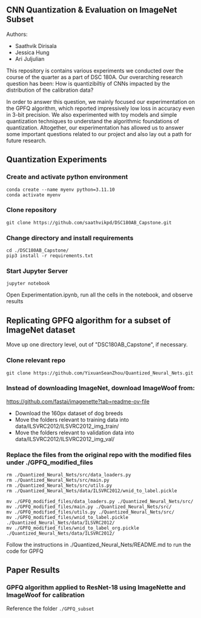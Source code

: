 ## CNN Quantization & Evaluation on ImageNet Subset

Authors:
- Saathvik Dirisala
- Jessica Hung
- Ari Juljulian

This repository is contains various experiments we conducted over the course of the quarter as a part of DSC 180A. Our overarching research question has been: How is quantizibiltiy of CNNs impacted by the distribution of the calibration data?

In order to answer this question, we mainly focused our experimentation on the GPFQ algorithm, which reported impressively low loss in accuracy even in 3-bit precision. We also experimented with toy models and simple quantization techniques to understand the algorithmic foundations of quantization. Altogether, our experimentation has allowed us to answer some important questions related to our project and also lay out a path for future research.

## Quantization Experiments

### Create and activate python environment
```
conda create --name myenv python=3.11.10
conda activate myenv
```

### Clone repository
```
git clone https://github.com/saathvikpd/DSC180AB_Capstone.git
```

### Change directory and install requirements
```
cd ./DSC180AB_Capstone/
pip3 install -r requirements.txt
```

### Start Jupyter Server
```
jupyter notebook
```

Open Experimentation.ipynb, run all the cells in the notebook, and observe results


## Replicating GPFQ algorithm for a subset of ImageNet dataset

Move up one directory level, out of "DSC180AB_Capstone", if necessary.

### Clone relevant repo
```
git clone https://github.com/YixuanSeanZhou/Quantized_Neural_Nets.git
```

### Instead of downloading ImageNet, download ImageWoof from:

https://github.com/fastai/imagenette?tab=readme-ov-file

- Download the 160px dataset of dog breeds
- Move the folders relevant to training data into data/ILSVRC2012/ILSVRC2012_img_train/
- Move the folders relevant to validation data into data/ILSVRC2012/ILSVRC2012_img_val/

### Replace the files from the original repo with the modified files under ./GPFQ_modified_files

```
rm ./Quantized_Neural_Nets/src/data_loaders.py
rm ./Quantized_Neural_Nets/src/main.py
rm ./Quantized_Neural_Nets/src/utils.py
rm ./Quantized_Neural_Nets/data/ILSVRC2012/wnid_to_label.pickle

mv ./GPFQ_modified_files/data_loaders.py ./Quantized_Neural_Nets/src/
mv ./GPFQ_modified_files/main.py ./Quantized_Neural_Nets/src/
mv ./GPFQ_modified_files/utils.py ./Quantized_Neural_Nets/src/
mv ./GPFQ_modified_files/wnid_to_label.pickle ./Quantized_Neural_Nets/data/ILSVRC2012/
mv ./GPFQ_modified_files/wnid_to_label_org.pickle ./Quantized_Neural_Nets/data/ILSVRC2012/
```

Follow the instructions in ./Quantized_Neural_Nets/README.md to run the code for GPFQ


## Paper Results

### GPFQ algorithm applied to ResNet-18 using ImageNette and ImageWoof for calibration

Reference the folder ```./GPFQ_subset```


